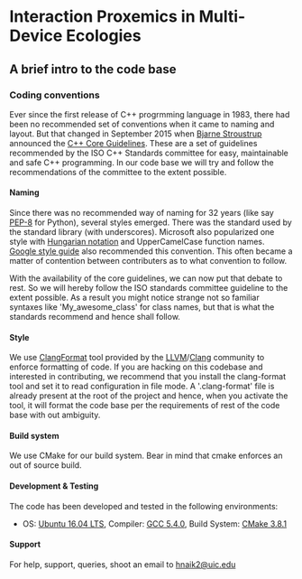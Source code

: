 # Interaction Proxemics in Multi-Device Ecologies

## A brief intro to the code base

### Coding conventions

Ever since the first release of C++ progrmming language in 1983, there
had been no recommended set of conventions when it came to naming and
layout. But that changed in September 2015
when
[Bjarne Stroustrup](https://en.wikipedia.org/wiki/Bjarne_Stroustrup)
announced
the
[C++ Core Guidelines](https://github.com/isocpp/CppCoreGuidelines/blob/master/CppCoreGuidelines.md). These
are a set of guidelines recommended by the ISO C++ Standards committee
for easy, maintainable and safe C++ programming. In our code base we
will try and follow the recommendations of the committee to the extent
possible.

#### Naming

Since there was no recommended way of naming for 32 years (like
say [PEP-8](https://www.python.org/dev/peps/pep-0008/) for Python),
several styles emerged. There was the standard used by the standard
library (with underscores). Microsoft also popularized one style
with
[Hungarian notation](https://en.wikipedia.org/wiki/Hungarian_notation)
and UpperCamelCase function
names. [Google style guide](https://google.github.io/styleguide/cppguide.html) also
recommended this convention. This often became a matter of contention
between contributers as to what convention to follow.

With the availability of the core guidelines, we can now put that
debate to rest. So we will hereby follow the ISO standards committee
guideline to the extent possible. As a result you might notice strange
not so familiar syntaxes like 'My_awesome_class' for class names, but
that is what the standards recommend and hence shall follow.

#### Style

We use [ClangFormat](https://clang.llvm.org/docs/ClangFormat.html)
tool provided by
the [LLVM](http://llvm.org/)/[Clang](https://clang.llvm.org/)
community to enforce formatting of code. If you are hacking on this
codebase and interested in contributing, we recommend that you install
the clang-format tool and set it to read configuration in file mode. A
'.clang-format' file is already present at the root of the project and
hence, when you activate the tool, it will format the code base per
the requirements of rest of the code base with out ambiguity.

#### Build system

We use CMake for our build system. Bear in mind that cmake enforces an
out of source build.

#### Development & Testing

The code has been developed and tested in the following environments:
* OS: [Ubuntu 16.04 LTS](http://releases.ubuntu.com/16.04/),
  Compiler: [GCC 5.4.0](https://gcc.gnu.org/gcc-5/), Build
  System:
  [CMake 3.8.1](https://cmake.org/files/v3.8/cmake-3.8.1.tar.gz)

#### Support

For help, support, queries, shoot an email to <hnaik2@uic.edu>
